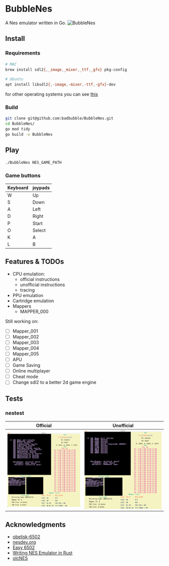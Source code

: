 # BubbleNes
A Nes emulator written in Go.
![BubbleNes](.github/nes.gif)


## Install
### Requirements
```bash
# MAC
brew install sdl2{,_image,_mixer,_ttf,_gfx} pkg-config
```

```bash
# Ubuntu
apt install libsdl2{,-image,-mixer,-ttf,-gfx}-dev
```
for other operating systems you can see [this](https://github.com/veandco/go-sdl2#requirements)
### Build

```bash
git clone git@github.com:badbubble/BubbleNes.git
cd BubbleNes/
go mod tidy
go build -o BubbleNes
```


## Play
```bash
./BubbleNes NES_GAME_PATH
```

### Game buttons
| Keyboard | joypads |
|----------|---------|
| W        | Up      |
| S        | Down    |
| A        | Left    |
| D        | Right   |
| P        | Start   |
| O        | Select  |
| K        | A       |
| L        | B       |

## Features & TODOs
* CPU emulation:
    * official instructions
    * unofficial instructions
    * tracing
* PPU emulation
* Cartridge emulation
* Mappers
    * MAPPER_000

Still working on:
- [ ] Mapper_001
- [ ] Mapper_002
- [ ] Mapper_003
- [ ] Mapper_004
- [ ] Mapper_005
- [ ] APU
- [ ] Game Saving
- [ ] Online multiplayer
- [ ] Cheat mode
- [ ] Change sdl2 to a better 2d game engine

## Tests
### nestest
| Official                       | Unofficial                       |
|--------------------------------|----------------------------------|
| ![](.github/official_test.png) | ![](.github/unofficial_test.png) |
                       
## Acknowledgments
- [obelisk-6502](https://web.archive.org/web/20210727210256/http://obelisk.me.uk/6502/index.html)
- [nesdev.org](https://www.nesdev.org/)
- [Easy 6502](https://skilldrick.github.io/easy6502/#instructions)
- [Writing NES Emulator in Rust](https://bugzmanov.github.io/nes_ebook/chapter_1.html)
- [olcNES](https://github.com/OneLoneCoder/olcNES)